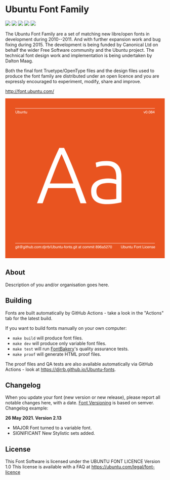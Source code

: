 # Ubuntu Font Family

[![][Fontbakery]](https://djrrb.github.io/Ubuntu-fonts/fontbakery/fontbakery-report.html)
[![][Universal]](https://djrrb.github.io/Ubuntu-fonts/fontbakery/fontbakery-report.html)
[![][GF Profile]](https://djrrb.github.io/Ubuntu-fonts/fontbakery/fontbakery-report.html)
[![][Outline Correctness]](https://djrrb.github.io/Ubuntu-fonts/fontbakery/fontbakery-report.html)
[![][Shaping]](https://djrrb.github.io/Ubuntu-fonts/fontbakery/fontbakery-report.html)

[Fontbakery]: https://img.shields.io/endpoint?url=https%3A%2F%2Fraw.githubusercontent.com%2Fdjrrb%2FUbuntu-fonts%2Fgh-pages%2Fbadges%2Foverall.json
[GF Profile]: https://img.shields.io/endpoint?url=https%3A%2F%2Fraw.githubusercontent.com%2Fdjrrb%2FUbuntu-fonts%2Fgh-pages%2Fbadges%2FGoogleFonts.json
[Outline Correctness]: https://img.shields.io/endpoint?url=https%3A%2F%2Fraw.githubusercontent.com%2Fdjrrb%2FUbuntu-fonts%2Fgh-pages%2Fbadges%2FOutlineCorrectnessChecks.json
[Shaping]: https://img.shields.io/endpoint?url=https%3A%2F%2Fraw.githubusercontent.com%2Fdjrrb%2FUbuntu-fonts%2Fgh-pages%2Fbadges%2FShapingChecks.json
[Universal]: https://img.shields.io/endpoint?url=https%3A%2F%2Fraw.githubusercontent.com%2Fdjrrb%2FUbuntu-fonts%2Fgh-pages%2Fbadges%2FUniversal.json

The Ubuntu Font Family are a set of matching new libre/open fonts in development during 2010--2011. And with further expansion work and bug fixing during 2015. The development is being funded by Canonical Ltd on behalf the wider Free Software community and the Ubuntu project. The technical font design work and implementation is being undertaken by Dalton Maag.

Both the final font Truetype/OpenType files and the design files used to produce the font family are distributed under an open licence and you are expressly encouraged to experiment, modify, share and improve.

http://font.ubuntu.com/

![Sample Image](documentation/image1.png)

## About

Description of you and/or organisation goes here.

## Building

Fonts are built automatically by GitHub Actions - take a look in the "Actions" tab for the latest build.

If you want to build fonts manually on your own computer:

* `make build` will produce font files.
* `make dev` will produce only variable font files.
* `make test` will run [FontBakery](https://github.com/googlefonts/fontbakery)'s quality assurance tests.
* `make proof` will generate HTML proof files.

The proof files and QA tests are also available automatically via GitHub Actions - look at https://djrrb.github.io/Ubuntu-fonts.

## Changelog

When you update your font (new version or new release), please report all notable changes here, with a date.
[Font Versioning](https://github.com/googlefonts/gf-docs/tree/main/Spec#font-versioning) is based on semver. 
Changelog example:

**26 May 2021. Version 2.13**
- MAJOR Font turned to a variable font.
- SIGNIFICANT New Stylistic sets added.

## License

This Font Software is licensed under the UBUNTU FONT LICENCE Version 1.0
This license is available with a FAQ at
https://ubuntu.com/legal/font-licence


